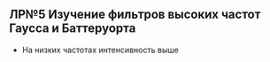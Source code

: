 ## ЛР№5 Изучение фильтров высоких частот Гаусса и Баттеруорта

* На низких частотах интенсивность выше
